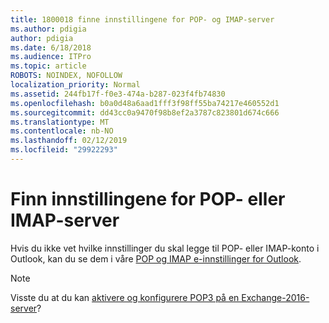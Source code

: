 ```yaml
---
title: 1800018 finne innstillingene for POP- og IMAP-server
ms.author: pdigia
author: pdigia
ms.date: 6/18/2018
ms.audience: ITPro
ms.topic: article
ROBOTS: NOINDEX, NOFOLLOW
localization_priority: Normal
ms.assetid: 244fb17f-f0e3-474a-b287-023f4fb74830
ms.openlocfilehash: b0a0d48a6aad1fff3f98ff55ba74217e460552d1
ms.sourcegitcommit: dd43cc0a9470f98b8ef2a3787c823801d674c666
ms.translationtype: MT
ms.contentlocale: nb-NO
ms.lasthandoff: 02/12/2019
ms.locfileid: "29922293"
---
```

# <a name="find-your-pop-or-imap-server-settings"></a>Finn innstillingene for POP- eller IMAP-server

Hvis du ikke vet hvilke innstillinger du skal legge til POP- eller IMAP-konto i Outlook, kan du se dem i våre [POP og IMAP e-innstillinger for Outlook](https://support.office.com/article/8361e398-8af4-4e97-b147-6c6c4ac95353.aspx).
  
> [!NOTE]
> Visste du at du kan [aktivere og konfigurere POP3 på en Exchange-2016-server](https://technet.microsoft.com/library/bb124934%28v=exchg.160%29.aspx)? 
  

